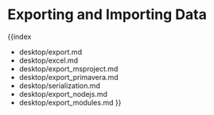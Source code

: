Exporting and Importing Data
=============================
{{index
- desktop/export.md
- desktop/excel.md
- desktop/export_msproject.md
- desktop/export_primavera.md
- desktop/serialization.md
- desktop/export_nodejs.md
- desktop/export_modules.md
}}